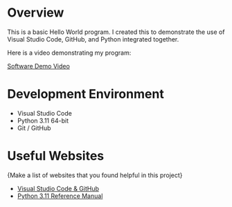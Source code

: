 # Overview

This is a basic Hello World program. I created this to demonstrate the use of Visual Studio Code, GitHub, and Python integrated together.

Here is a video demonstrating my program:

[Software Demo Video](https://youtu.be/Po2-IKexuZM)

# Development Environment

* Visual Studio Code
* Python 3.11 64-bit
* Git / GitHub

# Useful Websites

{Make a list of websites that you found helpful in this project}
* [Visual Studio Code & GitHub](https://code.visualstudio.com/docs/editor/versioncontrol)
* [Python 3.11 Reference Manual](https://docs.python.org/3/)